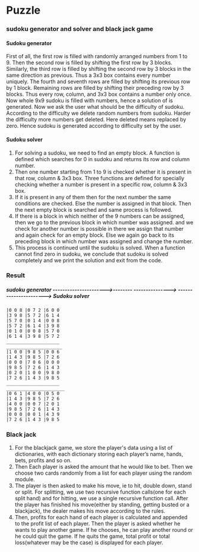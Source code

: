 # Puzzle
### sudoku generator and solver and black jack  game

#### Sudoku generator 
First of all, the first row is filled with randomly arranged numbers from 1 to 9. Then the second row is filled by shifting the first row by 3 blocks. Similarly, the third row is filled by shifting the second row by 3 blocks in the same direction as previous. Thus a 3x3 box contains every number uniquely. The fourth and seventh rows are filled by shifting its previous row by 1 block. Remaining rows are filled by shifting their preceding row by 3 blocks. Thus every row, column, and 3x3 box contains a number only once. Now whole 9x9 sudoku is filled with numbers, hence a solution of is generated. Now we ask the user what should be the difficulty of sudoku. According to the difficulty we delete random numbers from sudoku. Harder the difficulty more numbers get deleted. Here deleted means replaced by zero. Hence sudoku is generated according to difficulty set by the user.

#### Sudoku solver
1) For solving a sudoku, we need to find an empty block. A function is defined which searches for 0 in sudoku and returns its row and column number.
2) Then one number starting from 1 to 9 is checked whether it is present in that row, column & 3x3 box. Three functions are defined for specially checking whether a number is present in a specific row, column & 3x3 box. 
3) If it is present in any of them then for the next number the same conditions are checked. Else the number is assigned in that block. Then the next empty block is searched and same process is followed.
4) If there is a block in which neither of the 9 numbers can be  assigned, then we go to the previous block in which number was assigned. and we check for  another number is possible in there we assign that number and again check for an empty block. Else we again go back to its preceding block in which number was assigned and change the number. 
5) This process is continued until the sudoku is solved. When a function cannot find zero in sudoku, we conclude that sudoku is solved completely and we print the solution and exit from the code.

### Result

 ##### sudoku generator ---------------------->-------- ---------------> ----------------------> Sudoku solver

    |0 0 8 |0 7 2 |6 0 0                                                  |3 9 8 |5 7 2 |6 1 4                                              
    |5 7 0 |0 1 4 |0 0 8                                                  |5 7 2 |6 1 4 |3 9 8 
    |0 1 0 |0 0 8 |5 7 0                                                  |6 1 4 |3 9 8 |5 7 2 
    ____________________                                                  _____________________ 
    |1 0 0 |9 8 5 |0 0 6                                                  |1 4 3 |9 8 5 |7 2 6                                                  
    |0 0 0 |7 0 6 |0 0 0                                                  |9 8 5 |7 2 6 |1 4 3  
    |0 2 0 |1 0 0 |9 8 0                                                  |7 2 6 |1 4 3 |9 8 5 
    ____________________                                                  ______________________
    |0 6 1 |4 0 0 |0 5 0                                                  |1 4 3 |9 8 5 |7 2 6  
    |4 0 0 |0 0 7 |2 0 1                                                  |9 8 5 |7 2 6 |1 4 3  
    |0 0 0 |0 0 1 |4 3 9                                                  |7 2 6 |1 4 3 |9 8 5   
    
    
   
   
  ### Black jack
 1) For the blackjack game, we store the player's data using a list of dictionaries, with each dictionary storing each player’s name, hands, bets, profits and so on.
 2) Then Each player is asked the amount that he would like to bet. Then we choose two cards randomly from a list for each player using the random module. 
3) The player is then asked to make his move, ie to hit, double down, stand or split. For splitting, we use two recursive function calls(one for each split hand) and for hitting, we use a single recursive function call. After the player has finished his move(either by standing, getting busted or a blackjack), the dealer makes his move according to the rules. 
4) Then, profits for each hand of each player is calculated and appended to the profit list of each player. Then the player is asked whether he wants to play another game. If he chooses, he can play another round or he could quit the game. If he quits the game, total profit or total loss(whatever may be the case) is displayed for each player. 


    
    
